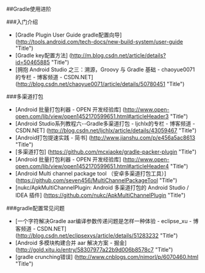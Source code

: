 
##Gradle使用进阶

###入门介绍
* [Gradle Plugin User Guide gradle配置向导] (http://tools.android.com/tech-docs/new-build-system/user-guide "Title")
* [Gradle key配置方法] (http://m.blog.csdn.net/article/details?id=50465885 "Title")
* [拥抱 Android Studio 之三：溯源，Groovy 与 Gradle 基础 - chaoyue0071的专栏 - 博客频道 - CSDN.NET] (http://blog.csdn.net/chaoyue0071/article/details/50780451 "Title")

###多渠道打包
* [Android 批量打包利器 - OPEN 开发经验库] (http://www.open-open.com/lib/view/open1452170599651.html#articleHeader3 "Title")
* [Android Studio系列教程六--Gradle多渠道打包 - ljchlx的专栏 - 博客频道 - CSDN.NET] (http://blog.csdn.net/ljchlx/article/details/43059467 "Title")
* [Android打包提速实践 - 简书] (http://www.jianshu.com/p/e456a5ac8613 "Title")
* [多渠道打包] (https://github.com/mcxiaoke/gradle-packer-plugin "Title")
* [Android 批量打包利器 - OPEN 开发经验库] (http://www.open-open.com/lib/view/open1452170599651.html#articleHeader4 "Title")
* [Android Multi channel package tool （安卓多渠道打包工具）] (https://github.com/seven456/MultiChannelPackageTool "Title")
* [nukc/ApkMultiChannelPlugin: Android 多渠道打包的 Android Studio / IDEA 插件] (https://github.com/nukc/ApkMultiChannelPlugin "Title")

###gradle配置常见问题
* [一个字符解决Gradle aar编译参数传递问题是怎样一种体验 - eclipse_xu - 博客频道 - CSDN.NET] (http://blog.csdn.net/eclipsexys/article/details/51283232 "Title")
* [Android 多模块构建合并 aar 解决方案 - 掘金] (http://gold.xitu.io/entry/58307977a22b9d006b8578c7 "Title")
* [gradle crunching错误] (http://www.cnblogs.com/nimorl/p/6070460.html "Title")








